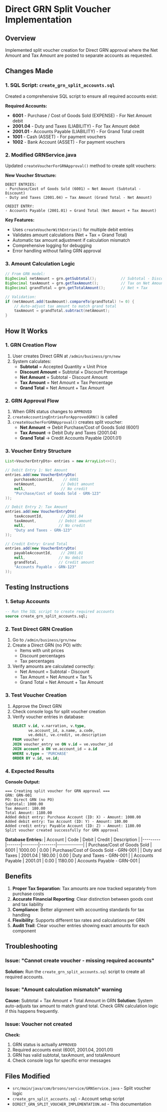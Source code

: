 # Direct GRN Split Voucher Implementation

## Overview
Implemented split voucher creation for Direct GRN approval where the Net Amount and Tax Amount are posted to separate accounts as requested.

## Changes Made

### 1. SQL Script: `create_grn_split_accounts.sql`
Created a comprehensive SQL script to ensure all required accounts exist:

**Required Accounts:**
- **6001** - Purchase / Cost of Goods Sold (EXPENSE) - For Net Amount debit
- **2001.04** - Duty and Taxes (LIABILITY) - For Tax Amount debit  
- **2001.01** - Accounts Payable (LIABILITY) - For Grand Total credit
- **1001** - Cash (ASSET) - For payment vouchers
- **1002** - Bank Account (ASSET) - For payment vouchers

### 2. Modified GRNService.java
Updated `createVoucherForGRNApproval()` method to create split vouchers:

**New Voucher Structure:**
```
DEBIT ENTRIES:
- Purchase/Cost of Goods Sold (6001) ← Net Amount (Subtotal - Discount)
- Duty and Taxes (2001.04) ← Tax Amount (Grand Total - Net Amount)

CREDIT ENTRY:
- Accounts Payable (2001.01) ← Grand Total (Net Amount + Tax Amount)
```

**Key Features:**
- Uses `createVoucherWithEntries()` for multiple debit entries
- Validates amount calculations (Net + Tax = Grand Total)
- Automatic tax amount adjustment if calculation mismatch
- Comprehensive logging for debugging
- Error handling without failing GRN approval

### 3. Amount Calculation Logic
```java
// From GRN model:
BigDecimal netAmount = grn.getSubtotal();           // Subtotal - Discount
BigDecimal taxAmount = grn.getTaxAmount();          // Tax on Net Amount  
BigDecimal grandTotal = grn.getTotalAmount();       // Net + Tax

// Validation:
if (netAmount.add(taxAmount).compareTo(grandTotal) != 0) {
    // Auto-adjust tax amount to match grand total
    taxAmount = grandTotal.subtract(netAmount);
}
```

## How It Works

### 1. GRN Creation Flow
1. User creates Direct GRN at `/admin/business/grn/new`
2. System calculates:
   - **Subtotal** = Accepted Quantity × Unit Price
   - **Discount Amount** = Subtotal × Discount Percentage  
   - **Net Amount** = Subtotal - Discount Amount
   - **Tax Amount** = Net Amount × Tax Percentage
   - **Grand Total** = Net Amount + Tax Amount

### 2. GRN Approval Flow
1. When GRN status changes to `APPROVED`
2. `createAccountingEntriesForApprovedGRN()` is called
3. `createVoucherForGRNApproval()` creates split voucher:
   - **Net Amount** → Debit Purchase/Cost of Goods Sold (6001)
   - **Tax Amount** → Debit Duty and Taxes (2001.04)
   - **Grand Total** → Credit Accounts Payable (2001.01)

### 3. Voucher Entry Structure
```java
List<VoucherEntryDto> entries = new ArrayList<>();

// Debit Entry 1: Net Amount
entries.add(new VoucherEntryDto(
    purchaseAccountId,    // 6001
    netAmount,           // Debit amount
    null,                // No credit
    "Purchase/Cost of Goods Sold - GRN-123"
));

// Debit Entry 2: Tax Amount  
entries.add(new VoucherEntryDto(
    taxAccountId,        // 2001.04
    taxAmount,          // Debit amount
    null,               // No credit
    "Duty and Taxes - GRN-123"
));

// Credit Entry: Grand Total
entries.add(new VoucherEntryDto(
    payableAccountId,    // 2001.01
    null,               // No debit
    grandTotal,         // Credit amount
    "Accounts Payable - GRN-123"
));
```

## Testing Instructions

### 1. Setup Accounts
```sql
-- Run the SQL script to create required accounts
source create_grn_split_accounts.sql;
```

### 2. Test Direct GRN Creation
1. Go to `/admin/business/grn/new`
2. Create a Direct GRN (no PO) with:
   - Items with unit prices
   - Discount percentages  
   - Tax percentages
3. Verify amounts are calculated correctly:
   - Net Amount = Subtotal - Discount
   - Tax Amount = Net Amount × Tax %
   - Grand Total = Net Amount + Tax Amount

### 3. Test Voucher Creation
1. Approve the Direct GRN
2. Check console logs for split voucher creation
3. Verify voucher entries in database:
   ```sql
   SELECT v.id, v.narration, v.type, 
          ve.account_id, a.name, a.code,
          ve.debit, ve.credit, ve.description
   FROM voucher v
   JOIN voucher_entry ve ON v.id = ve.voucher_id  
   JOIN account a ON ve.account_id = a.id
   WHERE v.type = 'PURCHASE' 
   ORDER BY v.id, ve.id;
   ```

### 4. Expected Results
**Console Output:**
```
=== Creating split voucher for GRN approval ===
GRN: GRN-001
PO: Direct GRN (no PO)
Subtotal: 1000.00
Tax Amount: 180.00  
Total Amount: 1180.00
Added debit entry: Purchase Account (ID: X) - Amount: 1000.00
Added debit entry: Tax Account (ID: Y) - Amount: 180.00
Added credit entry: Payable Account (ID: Z) - Amount: 1180.00
Split voucher created successfully for GRN approval
```

**Database Entries:**
| Account | Code  | Debit  | Credit | Description |
|---------|-------|--------|--------|-------------|
| Purchase/Cost of Goods Sold | 6001 | 1000.00 | 0.00 | Purchase/Cost of Goods Sold - GRN-001 |
| Duty and Taxes | 2001.04 | 180.00 | 0.00 | Duty and Taxes - GRN-001 |
| Accounts Payable | 2001.01 | 0.00 | 1180.00 | Accounts Payable - GRN-001 |

## Benefits

1. **Proper Tax Separation**: Tax amounts are now tracked separately from purchase costs
2. **Accurate Financial Reporting**: Clear distinction between goods cost and tax liability
3. **Compliance**: Better alignment with accounting standards for tax handling
4. **Flexibility**: Supports different tax rates and calculations per GRN
5. **Audit Trail**: Clear voucher entries showing exact amounts for each component

## Troubleshooting

### Issue: "Cannot create voucher - missing required accounts"
**Solution:** Run the `create_grn_split_accounts.sql` script to create all required accounts.

### Issue: "Amount calculation mismatch" warning
**Cause:** Subtotal + Tax Amount ≠ Total Amount in GRN
**Solution:** System auto-adjusts tax amount to match grand total. Check GRN calculation logic if this happens frequently.

### Issue: Voucher not created
**Check:**
1. GRN status is actually `APPROVED`
2. Required accounts exist (6001, 2001.04, 2001.01)
3. GRN has valid subtotal, taxAmount, and totalAmount
4. Check console logs for specific error messages

## Files Modified
- `src/main/java/com/brsons/service/GRNService.java` - Split voucher logic
- `create_grn_split_accounts.sql` - Account setup script
- `DIRECT_GRN_SPLIT_VOUCHER_IMPLEMENTATION.md` - This documentation
